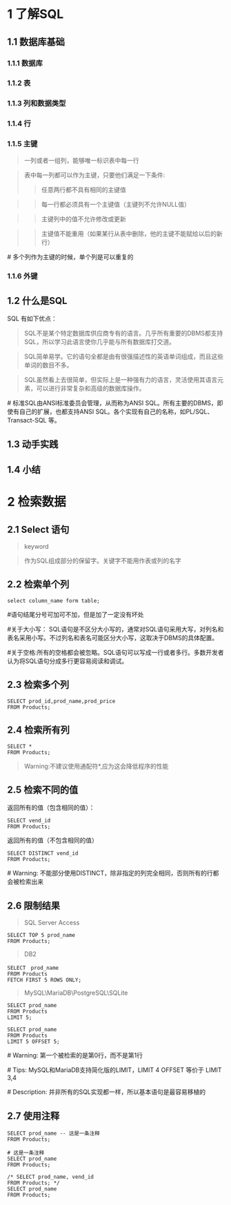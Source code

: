 # 1 了解SQL
## 1.1 数据库基础
### 1.1.1 数据库
### 1.1.2 表
### 1.1.3 列和数据类型
### 1.1.4 行
### 1.1.5 主键  
>一列或者一组列，能够唯一标识表中每一行

>表中每一列都可以作为主键，只要他们满足一下条件:
>>任意两行都不具有相同的主键值

>>每一行都必须具有一个主键值（主键列不允许NULL值）

>>主键列中的值不允许修改或更新

>>主键值不能重用（如果某行从表中删除，他的主键不能赋给以后的新行）

\# 多个列作为主键的时候，单个列是可以重复的

### 1.1.6 外键

## 1.2 什么是SQL
SQL 有如下优点：
>SQL不是某个特定数据库供应商专有的语言。几乎所有重要的DBMS都支持SQL，所以学习此语言使你几乎能与所有数据库打交道。

>SQL简单易学。它的语句全都是由有很强描述性的英语单词组成，而且这些单词的数目不多。

>SQL虽然看上去很简单，但实际上是一种强有力的语言，灵活使用其语言元素，可以进行非常复杂和高级的数据库操作。

\# 标准SQL由ANSI标准委员会管理，从而称为ANSI SQL。所有主要的DBMS，即使有自己的扩展，也都支持ANSI SQL。各个实现有自己的名称，如PL/SQL、Transact-SQL 等。

## 1.3 动手实践
## 1.4 小结

# 2 检索数据
## 2.1 Select 语句
>keyword 

>作为SQL组成部分的保留字。关键字不能用作表或列的名字

## 2.2 检索单个列
```
select column_name form table;
```
\#语句结尾分号可加可不加，但是加了一定没有坏处

\#关于大小写： SQL语句是不区分大小写的，通常对SQL语句采用大写，对列名和表名采用小写。不过列名和表名可能区分大小写，这取决于DBMS的具体配置。

\#关于空格:所有的空格都会被忽略。SQL语句可以写成一行或者多行。多数开发者认为将SQL语句分成多行更容易阅读和调试。

## 2.3 检索多个列
```
SELECT prod_id,prod_name,prod_price
FROM Products;
```

## 2.4 检索所有列
```
SELECT *
FROM Products;
```
>Warning:不建议使用通配符\*,应为这会降低程序的性能

## 2.5 检索不同的值
返回所有的值（包含相同的值）：
```
SELECT vend_id
FROM Products;
```
返回所有的值（不包含相同的值）
```
SELECT DISTINCT vend_id
FROM Products;
```
\# Warning: 不能部分使用DISTINCT，除非指定的列完全相同，否则所有的行都会被检索出来

## 2.6 限制结果
> SQL Server Access
```
SELECT TOP 5 prod_name
FROM Products;
```

>DB2
```
SELECT　prod_name
FROM Products
FETCH FIRST 5 ROWS ONLY;
```

>MySQL\MariaDB\PostgreSQL\SQLite
```
SELECT prod_name
FROM Products
LIMIT 5;
```
```
SELECT prod_name
FROM Products
LIMIT 5 OFFSET 5;
```
\# Warning: 第一个被检索的是第0行，而不是第1行

\# Tips: MySQL和MariaDB支持简化版的LIMIT，LIMIT 4 OFFSET 等价于 LIMIT 3,4

\# Description: 并非所有的SQL实现都一样，所以基本语句是最容易移植的

## 2.7 使用注释
```
SELECT prod_name -- 这是一条注释
FROM Products;
```
```
# 这是一条注释
SELECT prod_name
FROM Products;
```
```
/* SELECT prod_name, vend_id
FROM Products; */
SELECT prod_name
FROM Products;
```
